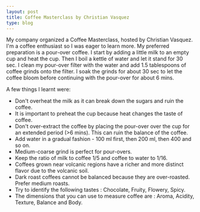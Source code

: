 ```yaml
---
layout: post
title: Coffee Masterclass by Christian Vasquez
type: blog
---
```


My company organized a Coffee Masterclass, hosted by Christian Vasquez. I'm a coffee enthusiast so I was eager to learn more. My preferred preparation is a pour-over coffee. I start by adding a little milk to an empty cup and heat the cup. Then I boil a kettle of water and let it stand for 30 sec. I clean my pour-over filter with the water and add 1.5 tablespoons of coffee grinds onto the filter. I soak the grinds for about 30 sec to let the coffee bloom before continuing with the pour-over for about 6 mins.

A few things I learnt were:

* Don't overheat the milk as it can break down the sugars and ruin the coffee.
* It is important to preheat the cup because heat changes the taste of coffee.
* Don't over-extract the coffee by placing the pour-over over the cup for an extended period (>6 mins). This can ruin the balance of the coffee.
* Add water in a gradual fashion - 100 ml first, then 200 ml, then 400 and so on.
* Medium-coarse grind is perfect for pour-overs.
* Keep the ratio of milk to coffee 1/5 and coffee to water to 1/16.
* Coffees grown near volcanic regions have a richer and more distinct flavor due to the volcanic soil.
* Dark roast coffees cannot be balanced because they are over-roasted. Prefer medium roasts.
* Try to identify the following tastes : Chocolate, Fruity, Flowery, Spicy.
* The dimensions that you can use to measure coffee are : Aroma, Acidity, Texture, Balance and Body.